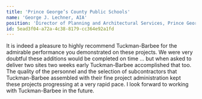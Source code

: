 ```yaml
---
title: 'Prince George’s County Public Schools'
name: 'George J. Lechner, AIA'
position: 'Director of Planning and Architectural Services, Prince George’s County Public Schools'
id: 5ead3f04-a72a-4c38-8179-cc364e92a1fd
---
```

It is indeed a pleasure to highly recommend Tuckman-Barbee for the admirable performance you demonstrated on these projects. We were very doubtful these additions would be completed on time ... but when asked to deliver two sites two weeks early Tuckman-Barbee accomplished that too. The quality of the personnel and the selection of subcontractors that Tuckman-Barbee assembled with their fine project administration kept these projects progressing at a very rapid pace. I look forward to working with Tuckman-Barbee in the future.